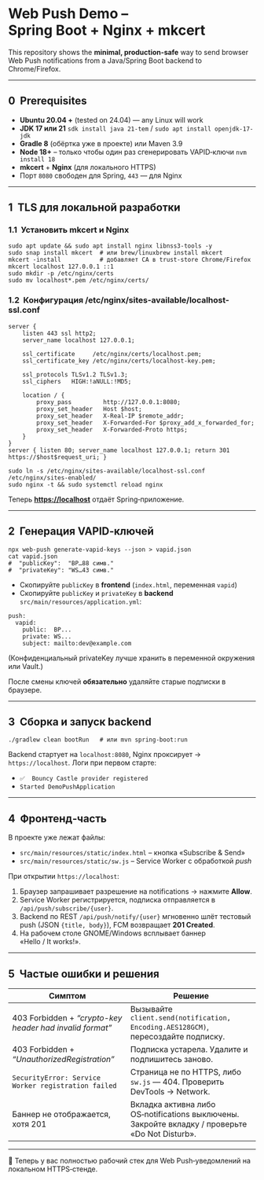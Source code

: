 # Web Push Demo – Spring Boot + Nginx + mkcert

This repository shows the **minimal, production‑safe** way to send browser Web Push notifications from a Java/Spring Boot backend to Chrome/Firefox.

---

## 0  Prerequisites

* **Ubuntu 20.04 +** (tested on 24.04) — any Linux will work
* **JDK 17 или 21**
  `sdk install java 21-tem` / `sudo apt install openjdk-17-jdk`
* **Gradle 8** (обёртка уже в проекте) или Maven 3.9
* **Node 18+** – только чтобы один раз сгенерировать VAPID‑ключи
  `nvm install 18`
* **mkcert** + **Nginx** (для локального HTTPS)
* Порт `8080` свободен для Spring, `443` — для Nginx

---

## 1  TLS для локальной разработки

### 1.1  Установить mkcert и Nginx

```
sudo apt update && sudo apt install nginx libnss3-tools -y
sudo snap install mkcert  # или brew/linuxbrew install mkcert
mkcert -install           # добавляет CA в trust‑store Chrome/Firefox
mkcert localhost 127.0.0.1 ::1
sudo mkdir -p /etc/nginx/certs
sudo mv localhost*.pem /etc/nginx/certs/
```

### 1.2  Конфигурация /etc/nginx/sites-available/localhost-ssl.conf

```
server {
    listen 443 ssl http2;
    server_name localhost 127.0.0.1;

    ssl_certificate     /etc/nginx/certs/localhost.pem;
    ssl_certificate_key /etc/nginx/certs/localhost-key.pem;

    ssl_protocols TLSv1.2 TLSv1.3;
    ssl_ciphers   HIGH:!aNULL:!MD5;

    location / {
        proxy_pass         http://127.0.0.1:8080;
        proxy_set_header   Host $host;
        proxy_set_header   X-Real-IP $remote_addr;
        proxy_set_header   X-Forwarded-For $proxy_add_x_forwarded_for;
        proxy_set_header   X-Forwarded-Proto https;
    }
}
server { listen 80; server_name localhost 127.0.0.1; return 301 https://$host$request_uri; }
```

```
sudo ln -s /etc/nginx/sites-available/localhost-ssl.conf /etc/nginx/sites-enabled/
sudo nginx -t && sudo systemctl reload nginx
```

Теперь **[https://localhost](https://localhost)** отдаёт Spring‑приложение.

---

## 2  Генерация VAPID‑ключей

```
npx web-push generate-vapid-keys --json > vapid.json
cat vapid.json
#  "publicKey":  "BP…88 симв."
#  "privateKey": "WS…43 симв."
```

* Скопируйте `publicKey` в **frontend** (`index.html`, переменная `vapid`)
* Скопируйте `publicKey` и `privateKey` в **backend** `src/main/resources/application.yml`:

```
push:
  vapid:
    public:  BP...
    private: WS...
    subject: mailto:dev@example.com
```

(Конфиденциальный privateKey лучше хранить в переменной окружения или Vault.)

После смены ключей **обязательно** удаляйте старые подписки в браузере.

---

## 3  Сборка и запуск backend

```
./gradlew clean bootRun   # или mvn spring-boot:run
```

Backend стартует на `localhost:8080`, Nginx проксирует → `https://localhost`.
Логи при первом старте:

* `✅  Bouncy Castle provider registered`
* `Started DemoPushApplication`

---

## 4  Фронтенд‑часть

В проекте уже лежат файлы:

* `src/main/resources/static/index.html` – кнопка «Subscribe & Send»
* `src/main/resources/static/sw.js` – Service Worker с обработкой *push*

При открытии `https://localhost`:

1. Браузер запрашивает разрешение на notifications → нажмите **Allow**.
2. Service Worker регистрируется, подписка отправляется в `/api/push/subscribe/{user}`.
3. Backend по REST `/api/push/notify/{user}` мгновенно шлёт тестовый push (JSON `{title, body}`), FCM возвращает **201 Created**.
4. На рабочем столе GNOME/Windows всплывает баннер «Hello / It works!».

---

## 5  Частые ошибки и решения

| Симптом                                                  | Решение                                                                                         |
| -------------------------------------------------------- | ----------------------------------------------------------------------------------------------- |
| 403 Forbidden + *“crypto-key header had invalid format”* | Вызывайте `client.send(notification, Encoding.AES128GCM)`, пересоздайте подписку.               |
| 403 Forbidden + *“UnauthorizedRegistration”*             | Подписка устарела. Удалите и подпишитесь заново.                                                |
| `SecurityError: Service Worker registration failed`      | Страница не по HTTPS, либо `sw.js` — 404. Проверить DevTools → Network.                         |
| Баннер не отображается, хотя 201                         | Вкладка активна либо OS‑notifications выключены. Закройте вкладку / проверьте «Do Not Disturb». |

---

🎉 Теперь у вас полностью рабочий стек для Web Push‑уведомлений на локальном HTTPS‑стенде.
